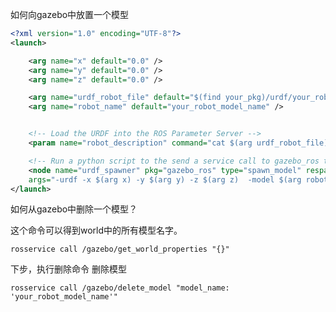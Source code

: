 
如何向gazebo中放置一个模型

```xml
<?xml version="1.0" encoding="UTF-8"?>
<launch>

    <arg name="x" default="0.0" />
    <arg name="y" default="0.0" />
    <arg name="z" default="0.0" />

    <arg name="urdf_robot_file" default="$(find your_pkg)/urdf/your_robot.urdf" />
    <arg name="robot_name" default="your_robot_model_name" />


    <!-- Load the URDF into the ROS Parameter Server -->
    <param name="robot_description" command="cat $(arg urdf_robot_file)" />

    <!-- Run a python script to the send a service call to gazebo_ros to spawn a URDF robot -->
    <node name="urdf_spawner" pkg="gazebo_ros" type="spawn_model" respawn="false" output="screen"
    args="-urdf -x $(arg x) -y $(arg y) -z $(arg z)  -model $(arg robot_name) -param robot_description"/>
</launch>
```

如何从gazebo中删除一个模型？

这个命令可以得到world中的所有模型名字。

`rosservice call /gazebo/get_world_properties "{}"`

下步，执行删除命令 删除模型

`rosservice call /gazebo/delete_model "model_name: 'your_robot_model_name'"`

